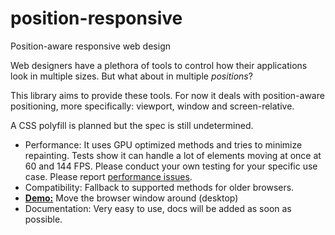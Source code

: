 # position-responsive
Position-aware responsive web design

Web designers have a plethora of tools to control how their applications look in multiple sizes.
But what about in multiple *positions*?

This library aims to provide these tools.
For now it deals with position-aware positioning, more specifically: viewport, window and screen-relative.

A CSS polyfill is planned but the spec is still undetermined.


* Performance: It uses GPU optimized methods and tries to minimize repainting. Tests show it can handle a lot of elements moving at once at 60 and 144 FPS. Please conduct your own testing for your specific use case. Please report [performance issues](https://github.com/GeKorm/position-responsive/labels/performance).
* Compatibility: Fallback to supported methods for older browsers.
* [**Demo:**](http://www.gekorm.com/position-responsive/) Move the browser window around (desktop)
* Documentation: Very easy to use, docs will be added as soon as possible.
